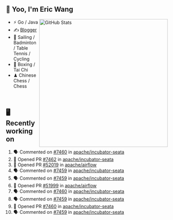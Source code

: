 ## 👋 Yoo, I'm Eric Wang

<img align="right" src="https://github-readme-stats.vercel.app/api?username=WangzJi&show_icons=true&theme=tokyonight&hide_border=true" alt="GitHub Stats" width="400" />


- ⚡ Go / Java
- ✍️ [Blogger](https://niceu.wang)
- 🏃 Sailing / Badminton / Table Tennis / Cycling
- 🥋 Boxing / Tai Chi
- ♟ Chinese Chess / Chess

<br/>

## 🖥️ Recently working on
<!--START_SECTION:activity-->
1. 🗣 Commented on [#7460](https://github.com/apache/incubator-seata/pull/7460#issuecomment-2997171458) in [apache/incubator-seata](https://github.com/apache/incubator-seata)
2. 💪 Opened PR [#7462](https://github.com/apache/incubator-seata/pull/7462) in [apache/incubator-seata](https://github.com/apache/incubator-seata)
3. 💪 Opened PR [#52019](https://github.com/apache/airflow/pull/52019) in [apache/airflow](https://github.com/apache/airflow)
4. 🗣 Commented on [#7459](https://github.com/apache/incubator-seata/issues/7459#issuecomment-2994009007) in [apache/incubator-seata](https://github.com/apache/incubator-seata)
5. 🗣 Commented on [#7459](https://github.com/apache/incubator-seata/issues/7459#issuecomment-2993966580) in [apache/incubator-seata](https://github.com/apache/incubator-seata)
6. 💪 Opened PR [#51999](https://github.com/apache/airflow/pull/51999) in [apache/airflow](https://github.com/apache/airflow)
7. 🗣 Commented on [#7460](https://github.com/apache/incubator-seata/pull/7460#issuecomment-2993598820) in [apache/incubator-seata](https://github.com/apache/incubator-seata)
8. 🗣 Commented on [#7459](https://github.com/apache/incubator-seata/issues/7459#issuecomment-2993468456) in [apache/incubator-seata](https://github.com/apache/incubator-seata)
9. 💪 Opened PR [#7460](https://github.com/apache/incubator-seata/pull/7460) in [apache/incubator-seata](https://github.com/apache/incubator-seata)
10. 🗣 Commented on [#7459](https://github.com/apache/incubator-seata/issues/7459#issuecomment-2993398510) in [apache/incubator-seata](https://github.com/apache/incubator-seata)
<!--END_SECTION:activity-->

